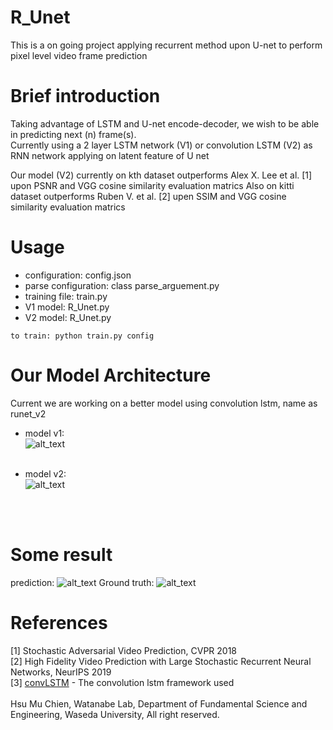 # R_Unet
This is a on going project applying recurrent method upon U-net to perform pixel level video frame prediction </br>

# Brief introduction
Taking advantage of LSTM and U-net encode-decoder, we wish to be able in predicting next (n) frame(s). </br>
Currently using a 2 layer LSTM network (V1) or convolution LSTM (V2) as RNN network applying on latent feature of U net </br>

Our model (V2) currently on kth dataset outperforms Alex X. Lee et al. [1] upon PSNR and VGG cosine similarity evaluation matrics
Also on kitti dataset outperforms Ruben V. et al. [2] upen SSIM and VGG cosine similarity evaluation matrics </br>

# Usage
* configuration: config.json </br>
* parse configuration: class parse_arguement.py </br>
* training file: train.py </br>
* V1 model: R_Unet.py </br>
* V2 model:  R_Unet.py </br>
```
to train: python train.py config 
```

# Our Model Architecture
Current we are working on a better model using convolution lstm, name as runet_v2 </br>
* model v1:</br>
![alt_text](https://github.com/vagr8/R_Unet/blob/master/runet_v1.jpg) </br> </br>

* model v2:</br>
![alt_text](https://github.com/vagr8/R_Unet/blob/master/runet_v2.png)
</br>
</br>


# Some result
prediction:
 ![alt_text](https://github.com/vagr8/R_Unet/blob/master/kitti%20prediction.gif) 
Ground truth:
 ![alt_text](https://github.com/vagr8/R_Unet/blob/master/kitti_GT.gif)


# References
[1] Stochastic Adversarial Video Prediction, CVPR 2018</br>
[2] High Fidelity Video Prediction with
Large Stochastic Recurrent Neural Networks, NeurIPS 2019</br>
[3] [convLSTM](https://github.com/automan000/Convolutional_LSTM_PyTorch) - The convolution lstm framework used </br></br>
Hsu Mu Chien, Watanabe Lab, Department of Fundamental Science and Engineering, Waseda University, All right reserved.
